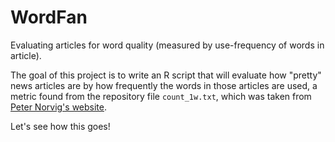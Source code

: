 # WordFan
Evaluating articles for word quality (measured by use-frequency of words in article).  

The goal of this project is to write an R script that will evaluate how "pretty" news articles are by how frequently the words in those articles are used, a metric found from the repository file `count_1w.txt`, which was taken from [Peter Norvig's website](http://norvig.com/ngrams/).  

Let's see how this goes!
